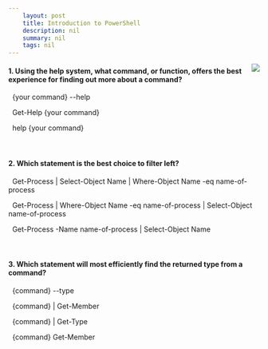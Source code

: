 ```yaml
---
    layout: post
    title: Introduction to PowerShell 
    description: nil
    summary: nil
    tags: nil
---
```



 <a target="_blank" href="https://docs.microsoft.com/en-us/learn/modules/introduction-to-powershell/8-knowledge-check/"><i class="fas fa-external-link-alt"></i> </a>
 <img align="right" src="https://docs.microsoft.com/en-us/learn/achievements/powershell/introduction-to-powershell.svg">
####  1. Using the help system, what command, or function, offers the best experience for finding out more about a command?


<i class='far fa-square'></i> &nbsp;&nbsp;{your command} --help

<i class='far fa-square'></i> &nbsp;&nbsp;Get-Help {your command}

<i class='fas fa-check-square' style='color: Dodgerblue;'></i> &nbsp;&nbsp;help {your command}
<br />
<br />
<br />

####  2. Which statement is the best choice to filter left?


<i class='far fa-square'></i> &nbsp;&nbsp;Get-Process | Select-Object Name | Where-Object Name -eq name-of-process

<i class='far fa-square'></i> &nbsp;&nbsp;Get-Process | Where-Object Name -eq name-of-process | Select-Object name-of-process

<i class='fas fa-check-square' style='color: Dodgerblue;'></i> &nbsp;&nbsp;Get-Process -Name name-of-process | Select-Object Name
<br />
<br />
<br />

####  3. Which statement will most efficiently find the returned type from a command?


<i class='far fa-square'></i> &nbsp;&nbsp;{command} --type

<i class='fas fa-check-square' style='color: Dodgerblue;'></i> &nbsp;&nbsp;{command} | Get-Member

<i class='far fa-square'></i> &nbsp;&nbsp;{command} | Get-Type

<i class='far fa-square'></i> &nbsp;&nbsp;{command} Get-Member
<br />
<br />
<br />
